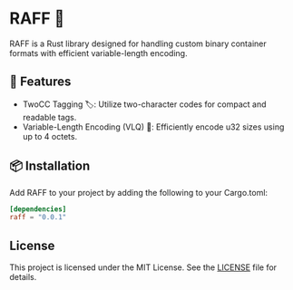 # RAFF 🦊

RAFF is a Rust library designed for handling custom binary container formats with efficient variable-length encoding.

## 🚀 Features

* TwoCC Tagging 🏷️: Utilize two-character codes for compact and readable tags.
* Variable-Length Encoding (VLQ) 🔢: Efficiently encode u32 sizes using up to 4 octets.

## 📦 Installation

Add RAFF to your project by adding the following to your Cargo.toml:

```toml
[dependencies]
raff = "0.0.1"
```

## License

This project is licensed under the MIT License. See the [LICENSE](LICENSE) file for details.
